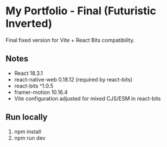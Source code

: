 # My Portfolio - Final (Futuristic Inverted)

Final fixed version for Vite + React Bits compatibility.

## Notes
- React 18.3.1
- react-native-web 0.18.12 (required by react-bits)
- react-bits ^1.0.5
- framer-motion 10.16.4
- Vite configuration adjusted for mixed CJS/ESM in react-bits

## Run locally
1. npm install
2. npm run dev
